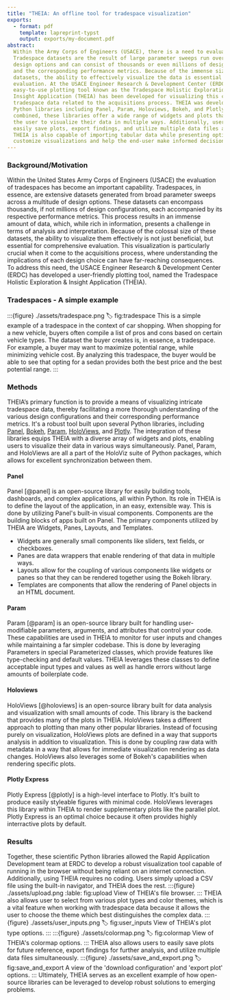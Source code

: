```yaml
---
title: "THEIA: An offline tool for tradespace visualization"
exports:
  - format: pdf
    template: lapreprint-typst
    output: exports/my-document.pdf
abstract:
  Within the Army Corps of Engineers (USACE), there is a need to evaluate tradespaces. 
  Tradespace datasets are the result of large parameter sweeps run over numerous 
  design options and can consist of thousands or even millions of design configurations 
  and the corresponding performance metrics. Because of the immense size of these 
  datasets, the ability to effectively visualize the data is essential for proper 
  evaluation. At the USACE Engineer Research & Development Center (ERDC), an 
  easy-to-use plotting tool known as the Tradespace Holistic Exploration & 
  Insight Application (THEIA) has been developed for visualizing this complex 
  tradespace data related to the acquisitions process. THEIA was developed using 
  Python libraries including Panel, Param, Holoviews, Bokeh, and Plotly. When 
  combined, these libraries offer a wide range of widgets and plots that allow 
  the user to visualize their data in multiple ways. Additionally, users can 
  easily save plots, export findings, and utilize multiple data files at once. 
  THEIA is also capable of importing tabular data while presenting options to 
  customize visualizations and help the end-user make informed decisions.
---
```


### Background/Motivation 

Within the United States Army Corps of Engineers (USACE) the evaluation of 
tradespaces has become an important capability. Tradespaces, in essence, are 
extensive datasets generated from broad parameter sweeps across a multitude of 
design options. These datasets can encompass thousands, if not millions of 
design configurations, each accompanied by its respective performance metrics. 
This process results in an immense amount of data, which, while rich in information, 
presents a challenge in terms of analysis and interpretation. Because of the 
colossal size of these datasets, the ability to visualize them effectively is 
not just beneficial, but essential for comprehensive evaluation. This visualization 
is particularly crucial when it come to the acquisitions process, where 
understanding the implications of each design choice can have far-reaching 
consequences. To address this need, the USACE Engineer Research & Development 
Center (ERDC) has developed a user-friendly plotting tool, named the Tradespace 
Holistic Exploration & Insight Application (THEIA). 

### Tradespaces - A simple example

:::{figure} ./assets/tradespace.png
:label: fig:tradespace
This is a simple example of a tradespace in the context of car shopping. When 
shopping for a new vehicle, buyers often compile a list of pros and cons based 
on certain vehicle types. The dataset the buyer creates is, in essence, a tradespace. 
For example, a buyer may want to maximize potential range, while minimizing vehicle 
cost. By analyzing this tradespace, the buyer would be able to see that opting for a 
sedan provides both the best price and the best potential range.
:::

### Methods

THEIA’s primary function is to provide a means of visualizing intricate tradespace 
data, thereby facilitating a more thorough understanding of the various design 
configurations and their corresponding performance metrics. It's a robust 
tool built upon several Python libraries, including [Panel](https://panel.holoviz.org/), [Bokeh](https://bokeh.org/),
[Param](https://param.holoviz.org/), [HoloViews](https://holoviews.org/), 
and [Plotly](https://plotly.com/). The integration 
of these libraries equips THEIA with a diverse array of widgets and plots, enabling 
users to visualize their data in various ways simultaneously. Panel, Param, and 
HoloViews are all a part of the HoloViz suite of Python packages, which allows for 
excellent synchronization between them. 

#### Panel
Panel [@panel] is an open-source library for easily building tools, dashboards, and complex applications, 
all within Python. Its role in THEIA is to define the layout of the application, in an easy, extensible way.
This is done by utilizing Panel's built-in visual components. Components are the building blocks of apps built 
on Panel. The primary components utilized by THEIA are Widgets, Panes, Layouts, and Templates.
- Widgets are generally small components like sliders, text fields, or checkboxes. 
- Panes are data wrappers that enable rendering of that data in multiple ways.
- Layouts allow for the coupling of various components like widgets or panes so that they can be rendered together using the Bokeh library.
- Templates are components that allow the rendering of Panel objects in an HTML document. 

#### Param
Param [@param] is an open-source library built for handling user-modifiable parameters, arguments, and attributes 
that control your code. These capabilities are used in THEIA to monitor for user 
inputs and changes while maintaining a far simpler codebase. This is done by leveraging Parameters 
in special Parameterized classes, which provide features like type-checking and default values. THEIA leverages these 
classes to define acceptable input types and values as well as handle errors without large amounts of boilerplate code.

#### Holoviews
HoloViews [@holoviews] is an open-source library built for data analysis and visualization with small amounts of code. This library is the 
backend that provides many of the plots in THEIA. HoloViews takes a different approach to plotting than many other popular libraries.
Instead of focusing purely on visualization, HoloViews plots are defined in a way that supports analysis in addition to visualization. 
This is done by coupling raw data with metadata in a way that allows for immediate visualization rendering as data changes. HoloViews
also leverages some of Bokeh's capabilities when rendering specific plots.

#### Plotly Express
Plotly Express [@plotly] is a high-level interface to Plotly. It's built to produce easily styleable figures with minimal code.
HoloViews leverages this library within THEIA to render supplementary plots like the parallel plot. Plotly Express is an 
optimal choice because it often provides highly interractive plots by default. 

### Results
Together, these scientific Python libraries allowed the Rapid Application Development team at ERDC to develop a 
robust visualization tool capable of running in the browser without being reliant 
on an internet connection. Additionally, using THEIA requires no coding. Users simply upload a CSV file using
the built-in navigator, and THEIA does the rest.
:::{figure} ./assets/upload.png
:lable: fig:upload
View of THEIA's file browser.
:::
THEIA also allows user to select from various plot types and color themes, which is a vital feature when 
working with tradespace data because it allows the user to choose the theme which best distinguishes the complex data.
:::{figure} ./assets/user_inputs.png
:label: fig:user_inputs
View of THEIA's plot type options.
:::
:::{figure} ./assets/colormap.png
:label: fig:colormap
View of THEIA's colormap options. 
:::
THEIA also allows users to easily save plots for future reference, export findings 
for further analysis, and utilize multiple data files simultaneously. 
:::{figure} ./assets/save_and_export.png
:label: fig:save_and_export
A view of the 'download configuration' and 'export plot' options.
:::
Ultimately, THEIA serves as an excellent example of how open-source libraries can be leveraged to develop robust solutions to emerging problems.
